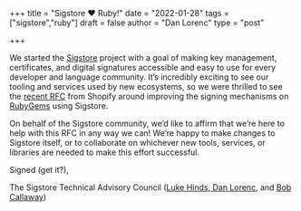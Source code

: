 +++
title = "Sigstore ❤ Ruby!"
date = "2022-01-28"
tags = ["sigstore","ruby"]
draft = false
author = "Dan Lorenc"
type = "post"

+++

We started the [Sigstore](http://sigstore.dev/) project with a goal of making key management, certificates, and digital signatures accessible and easy to use for every developer and language community. It’s incredibly exciting to see our tooling and services used by new ecosystems, so we were thrilled to see the [recent RFC](https://github.com/rubygems/rfcs/pull/37) from Shopify around improving the signing mechanisms on [RubyGems](https://rubygems.org/) using Sigstore.

On behalf of the Sigstore community, we’d like to affirm that we’re here to help with this RFC in any way we can! We’re happy to make changes to Sigstore itself, or to collaborate on whichever new tools, services, or libraries are needed to make this effort successful.

Signed (get it?),

The Sigstore Technical Advisory Council ([Luke Hinds](https://twitter.com/decodebytes),[ Dan Lorenc](http://twitter.com/lorenc_dan), and [Bob Callaway](http://twitter.com/rdcallaw))